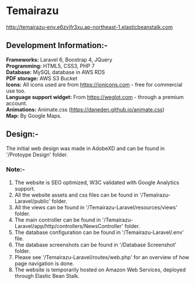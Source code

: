 # Temairazu
http://temairazu-env.e6zvjfr3xu.ap-northeast-1.elasticbeanstalk.com

## Development Information:-
 **Frameworks:** Laravel 6, Boostrap 4, JQuery\
 **Programming:** HTML5, CSS3, PHP 7\
 **Database:** MySQL database in AWS RDS\
 **PDF storage:** AWS S3 Bucket\
 **Icons:** All icons used are from https://ionicons.com - free for commercial use too.\
 **Language support widget:** From https://weglot.com - through a premium account.\
 **Animations:** Animate.css (https://daneden.github.io/animate.css) \
 **Map:** By Google Maps.
 
 ## Design:-
 The initial web design was made in AdobeXD and can be found in '/Protoype Design' folder.
 
 ### Note:-
 1. The website is SEO optimized, W3C validated with Google Analytics support.
 2. All the website assets and css files can be found in '/Temairazu-Laravel/public' folder.
 3. All the views can be found in '/Temairazu-Laravel/resources/views' folder.
 4. The main controller can be found in '/Temairazu-Laravel/app/http/controllers/NewsController' folder.
 5. The database configuration can be found in '/Temairazu-Laravel/.env' file.
 6. The database screenshots can be found in '/Database Screenshot' folder.
 7. Please see '/Temairazu-Laravel/routes/web.php' for an overview of how page navigation is done.
 8. The website is temporarily hosted on Amazon Web Services, deployed through Elastic Bean Stalk.
